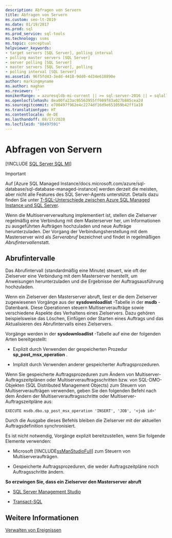 ```yaml
---
description: Abfragen von Servern
title: Abfragen von Servern
ms.custom: seo-lt-2019
ms.date: 01/19/2017
ms.prod: sql
ms.prod_service: sql-tools
ms.technology: ssms
ms.topic: conceptual
helpviewer_keywords:
- target servers [SQL Server], polling interval
- polling master servers [SQL Server]
- server polling [SQL Server]
- master servers [SQL Server], polling
- polling interval [SQL Server]
ms.assetid: 96f5fd43-3edd-4418-9dd0-4d34e618890e
author: markingmyname
ms.author: maghan
ms.reviewer: ''
monikerRange: = azuresqldb-mi-current || >= sql-server-2016 || = sqlallproducts-allversions
ms.openlocfilehash: 8ea00fa23ac95563955ff989f83a027b885cea2d
ms.sourcegitcommit: e700497f962e4c2274df16d9e651059b42ff1a10
ms.translationtype: HT
ms.contentlocale: de-DE
ms.lasthandoff: 08/17/2020
ms.locfileid: "88497591"
---
```

# <a name="poll-servers"></a>Abfragen von Servern
[!INCLUDE [SQL Server SQL MI](../../includes/applies-to-version/sql-asdbmi.md)]

> [!IMPORTANT]  
> Auf [Azure SQL Managed Instance/docs.microsoft.com/azure/sql-database/sql-database-managed-instance] werden derzeit die meisten, aber nicht alle Features des SQL Server-Agents unterstützt. Details dazu finden Sie unter [T-SQL-Unterschiede zwischen Azure SQL Managed Instance und SQL Server](https://docs.microsoft.com/azure/sql-database/sql-database-managed-instance-transact-sql-information#sql-server-agent).

Wenn die Multiserververwaltung implementiert ist, stellen die Zielserver regelmäßig eine Verbindung mit dem Masterserver her, um Informationen zu ausgeführten Aufträgen hochzuladen und neue Aufträge herunterzuladen. Der Vorgang der Verbindungsherstellung mit dem Masterserver wird als *Serverabruf* bezeichnet und findet in regelmäßigen *Abrufintervallen*statt.  
  
## <a name="polling-intervals"></a>Abrufintervalle  
Das Abrufintervall (standardmäßig eine Minute) steuert, wie oft der Zielserver eine Verbindung mit dem Masterserver herstellt, um Anweisungen herunterzuladen und die Ergebnisse der Auftragsausführung hochzuladen.  
  
Wenn ein Zielserver den Masterserver abruft, liest er die dem Zielserver zugewiesenen Vorgänge aus der **sysdownloadlist** -Tabelle in der **msdb** -Datenbank. Diese Operationen steuern Multiserveraufträge sowie verschiedene Aspekte des Verhaltens eines Zielservers. Dazu gehören beispielsweise das Löschen, Einfügen oder Starten eines Auftrags und das Aktualisieren des Abrufintervalls eines Zielservers.  
  
Vorgänge werden in der **sysdownloadlist** -Tabelle auf eine der folgenden Arten bereitgestellt:  
  
-   Explizit durch Verwenden der gespeicherten Prozedur **sp_post_msx_operation** .  
  
-   Implizit durch Verwenden anderer gespeicherter Auftragsprozeduren.  
  
Wenn Sie gespeicherte Auftragsprozeduren zum Ändern von Multiserver-Auftragszeitplänen oder Multiserverauftragsschritten bzw. von SQL-DMO-Objekten (SQL Distributed Management Objects) zum Steuern von Multiserveraufträgen verwenden, geben Sie den folgenden Befehl nach dem Ändern der Multiserverauftragsschritte oder Multiserver-Auftragszeitpläne aus:  
  
```  
EXECUTE msdb.dbo.sp_post_msx_operation 'INSERT', 'JOB', '<job id>'  
```  
  
Durch die Ausgabe dieses Befehls bleiben die Zielserver mit der aktuellen Auftragsdefinition synchronisiert.  
  
Es ist nicht notwendig, Vorgänge explizit bereitzustellen, wenn Sie folgende Elemente verwenden:  
  
-   Microsoft [!INCLUDE[ssManStudioFull](../../includes/ssmanstudiofull-md.md)] zum Steuern von Multiserveraufträgen.  
  
-   Gespeicherte Auftragsprozeduren, die weder Auftragszeitpläne noch Auftragsschritte ändern.  
  
**So erzwingen Sie, dass ein Zielserver den Masterserver abruft**  
  
-   [SQL Server Management Studio](../../ssms/agent/force-a-target-server-to-poll-the-master-server.md)  
  
-   [Transact-SQL](https://msdn.microsoft.com/085deef8-2709-4da9-bb97-9ab32effdacf)  
  
## <a name="see-also"></a>Weitere Informationen  
[Verwalten von Ereignissen](../../ssms/agent/manage-events.md)  
  
